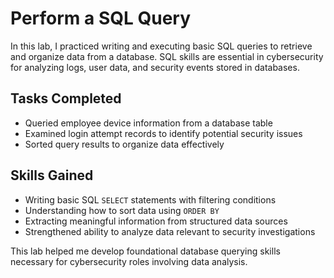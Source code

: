 # Perform a SQL Query

In this lab, I practiced writing and executing basic SQL queries to retrieve and organize data from a database. SQL skills are essential in cybersecurity for analyzing logs, user data, and security events stored in databases.

## Tasks Completed

- Queried employee device information from a database table  
- Examined login attempt records to identify potential security issues  
- Sorted query results to organize data effectively

## Skills Gained

- Writing basic SQL `SELECT` statements with filtering conditions  
- Understanding how to sort data using `ORDER BY`  
- Extracting meaningful information from structured data sources  
- Strengthened ability to analyze data relevant to security investigations

This lab helped me develop foundational database querying skills necessary for cybersecurity roles involving data analysis.
